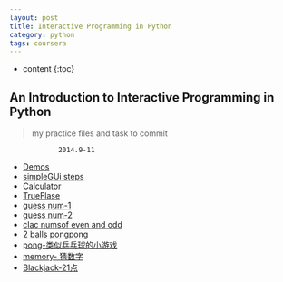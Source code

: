 ```yaml
---
layout: post
title: Interactive Programming in Python
category: python
tags: coursera
---
```


* content
{:toc}

## An Introduction to Interactive Programming in Python

<!-- more-->

>my practice files and task to commit
                
                2014.9-11

* [Demos](http://www.codeskulptor.org/demos.html#tabs-Hall-of-Fame)
* [simpleGUi steps](http://www.codeskulptor.org/#user38_tO5waWrDHP_0.py)
* [Calculator](http://www.codeskulptor.org/#examples-input_fields.py)
* [TrueFlase](http://www.codeskulptor.org/#user38_RaWTatNpzt_0.py)
* [guess num-1](www.codeskulptor.org/#user38_BQ2gVtBF7bfJtum.pys)
* [guess num-2](http://www.codeskulptor.org/#user38_RSUXgikPyJ_0.py)
* [clac numsof even and odd](http://www.codeskulptor.org/#user38_Jarh1oJhWE_0.py)
* [2 balls pongpong](http://www.codeskulptor.org/#user38_4g39CB4aEI_0.py)
* [pong-类似乒乓球的小游戏](http://www.codeskulptor.org/#user38_n5v98gWnB0_1.py)
* [memory- 猜数字](http://www.codeskulptor.org/#user38_qttYQTpBEi_0.py)
* [Blackjack-21点](http://www.codeskulptor.org/#user38_ECWQjSrxUC_0.py)
